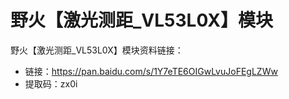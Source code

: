 # 野火【激光测距_VL53L0X】模块
野火【激光测距_VL53L0X】模块资料链接：
* 链接：https://pan.baidu.com/s/1Y7eTE6OIGwLvuJoFEgLZWw 
* 提取码：zx0i 